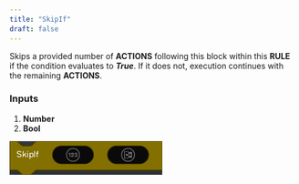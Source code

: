 ```yaml
---
title: "SkipIf"
draft: false
---
```

Skips a provided number of **ACTIONS** following this block within this **RULE** if the condition evaluates to **_True_**. If it does not, execution continues with the remaining **ACTIONS**.
### Inputs
1. **Number**
2. **Bool**

![SkipIf](https://raw.githubusercontent.com/battlefield-portal-community/Image-CDN/main/portal_blocks/SkipIf.png)